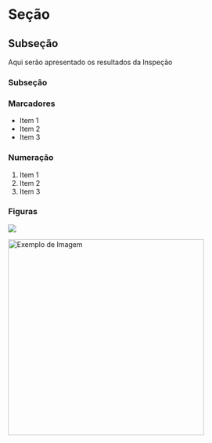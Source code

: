 # Seção

## Subseção
Aqui serão apresentado os resultados da Inspeção

### Subseção

### Marcadores
- Item 1
- Item 2
- Item 3

### Numeração
1. Item 1
2. Item 2
3. Item 3

### Figuras
![](https://adimax.com.br/wp-content/uploads/2022/05/cuidados-filhote-de-cachorro.jpg)

<img src="https://adimax.com.br/wp-content/uploads/2022/05/cuidados-filhote-de-cachorro.jpg" alt= "Exemplo de Imagem" width= "400">
